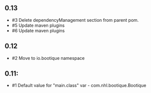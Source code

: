 ## 0.13

* #3 Delete dependencyManagement section from parent pom.
* #5 Update maven plugins
* #6 Update maven plugins

## 0.12

* #2 Move to io.bootique namespace

## 0.11:

* #1 Default value for "main.class" var - com.nhl.bootique.Bootique
